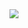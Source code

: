 <img src="https://img.shields.io/badge/TypeScript-#3178C6?style=flat&logo=TypeScript-&logoColor=white"/>
